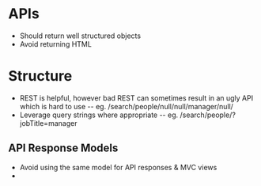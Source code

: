 # APIs
- Should return well structured objects
- Avoid returning HTML

# Structure
- REST is helpful, however bad REST can sometimes result in an ugly API which is hard to use
-- eg. /search/people/null/null/manager/null/
- Leverage query strings where appropriate
-- eg. /search/people/?jobTitle=manager

## API Response Models
- Avoid using the same model for API responses & MVC views
- 
